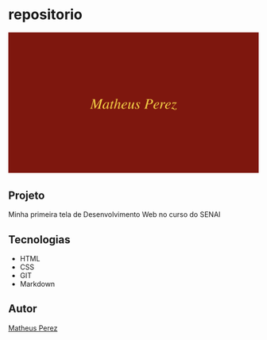 # repositorio


![](./imagem.png)


## Projeto
Minha primeira tela de Desenvolvimento Web no curso do SENAI


## Tecnologias
* HTML
* CSS
* GIT
* Markdown

## Autor

[Matheus Perez](https://www.linkedin.com.br)